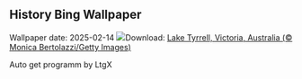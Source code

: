 ## History Bing Wallpaper
Wallpaper date: 2025-02-14
![](https://www.bing.com/th?id=OHR.LakeTyrrell_EN-GB6332157230_UHD.jpg&w=1000)Download: [Lake Tyrrell, Victoria, Australia (© Monica Bertolazzi/Getty Images)](https://www.bing.com/th?id=OHR.LakeTyrrell_EN-GB6332157230_UHD.jpg)

Auto get programm by LtgX
